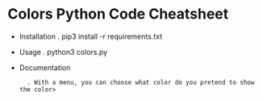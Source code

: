 # Colors Python Code Cheatsheet

- Installation
        . pip3 install -r requirements.txt

- Usage
        . python3 colors.py


- Documentation

        . With a menu, you can choose what color do you pretend to show the color>
